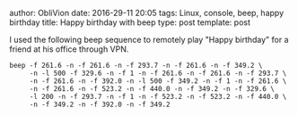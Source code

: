 author: ObliVion
date: 2016-29-11 20:05
tags: Linux, console, beep, happy birthday
title: Happy birthday with beep
type: post
template: post


I used the following beep sequence to remotely play "Happy birthday" for
a friend at his office through VPN.

	beep -f 261.6 -n -f 261.6 -n -f 293.7 -n -f 261.6 -n -f 349.2 \
	     -n -l 500 -f 329.6 -n -f 1 -n -f 261.6 -n -f 261.6 -n -f 293.7 \
	     -n -f 261.6 -n -f 392.0 -n -l 500 -f 349.2 -n -f 1 -n -f 261.6 \
	     -n -f 261.6 -n -f 523.2 -n -f 440.0 -n -f 349.2 -n -f 329.6 \
	     -l 200 -n -f 293.7 -n -f 1 -n -f 523.2 -n -f 523.2 -n -f 440.0 \
	     -n -f 349.2 -n -f 392.0 -n -f 349.2
